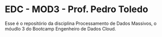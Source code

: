 # EDC - MOD3 - Prof. Pedro Toledo
Esse é o repositório da disciplina Processamento de Dados Massivos, o móudlo 3 do Bootcamp Engenheiro de Dados Cloud.